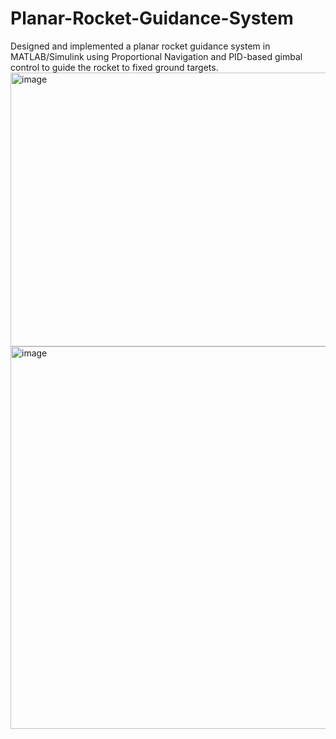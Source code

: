 # Planar-Rocket-Guidance-System
Designed and implemented a planar rocket guidance system in MATLAB/Simulink using Proportional Navigation and PID-based gimbal control to guide the rocket to fixed ground targets.
<img width="1160" height="438" alt="image" src="https://github.com/user-attachments/assets/e3aa6669-8d31-45a4-8e6d-da5e5c746c29" />
<img width="1087" height="612" alt="image" src="https://github.com/user-attachments/assets/e73b2ce5-2098-41b1-816f-287e7f69f0bb" />

